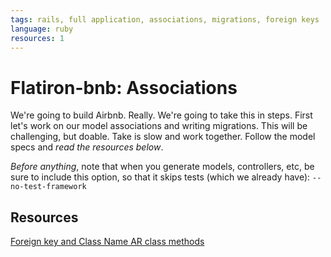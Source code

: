 ```yaml
---
tags: rails, full application, associations, migrations, foreign keys
language: ruby
resources: 1
---
```


# Flatiron-bnb: Associations

We're going to build Airbnb. Really. We're going to take this in steps. First let's work on our model associations and writing migrations. This will be challenging, but doable. Take is slow and work together. Follow the model specs and <em>read the resources below</em>.

<em>Before anything</em>, note that when you generate models, controllers, etc, be sure to include this option, so that it skips tests (which we already have): `--no-test-framework`

## Resources

[Foreign key and Class Name AR class methods](http://api.rubyonrails.org/classes/ActiveRecord/Associations/ClassMethods.html)

